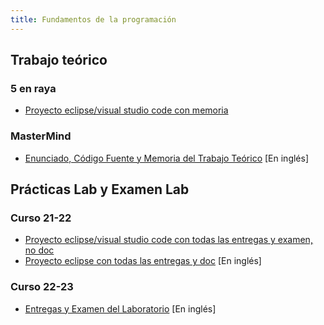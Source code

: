 ```yaml
---
title: Fundamentos de la programación
---
```


## Trabajo teórico

### 5 en raya

- [Proyecto eclipse/visual studio code con memoria](https://github.com/RedBed24/ProgI_Trabajo_2122)

### MasterMind

- [Enunciado, Código Fuente y Memoria del Trabajo Teórico](https://github.com/H4mbl3x/Prog1_Trabajo_Teorico_2022_23) [En inglés]

## Prácticas Lab y Examen Lab

### Curso 21-22

- [Proyecto eclipse/visual studio code con todas las entregas y examen, no doc](https://github.com/RedBed24/ProgI_Practicas_2122)
- [Proyecto eclipse con todas las entregas y doc](https://github.com/hnevesg/Prog_I_Lab_2122) [En inglés]


### Curso 22-23

- [Entregas y Examen del Laboratorio](https://github.com/H4mbl3x/Prog1_Laboratorio_2022_23) [En inglés]

